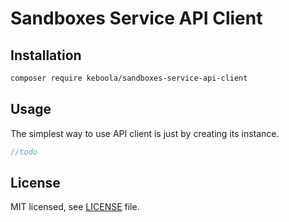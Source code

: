 # Sandboxes Service API Client

## Installation
```bash
composer require keboola/sandboxes-service-api-client
```

## Usage
The simplest way to use API client is just by creating its instance. 

```php
//todo
```

## License

MIT licensed, see [LICENSE](./LICENSE) file.
